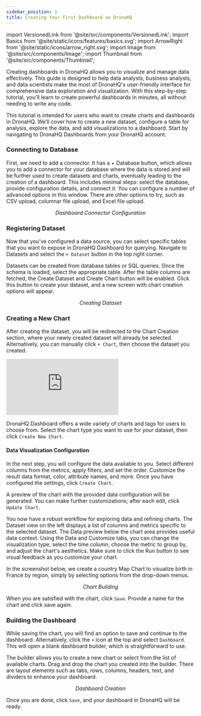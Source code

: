 ```yaml
---
sidebar_position: 1
title: Creating Your First Dashboard on DronaHQ
---
```


import VersionedLink from '@site/src/components/VersionedLink';
import Basics from '@site/static/icons/features/basics.svg';
import ArrowRight from '@site/static/icons/arrow_right.svg';
import Image from '@site/src/components/Image'; 
import Thumbnail from '@site/src/components/Thumbnail';
 


Creating dashboards in DronaHQ allows you to visualize and manage data effectively. This guide is designed to help data analysts, business analysts, and data scientists make the most of DronaHQ's user-friendly interface for comprehensive data exploration and visualization. With this step-by-step tutorial, you'll learn to create powerful dashboards in minutes, all without needing to write any code.

This tutorial is intended for users who want to create charts and dashboards in DronaHQ. We’ll cover how to create a new dataset, configure a table for analysis, explore the data, and add visualizations to a dashboard. Start by navigating to DronaHQ Dashboards from your DronaHQ account.

### Connecting to Database

First, we need to add a connector. It has a + Database button, which allows you to add a connector for your database where the data is stored and will be further used to create datasets and charts, eventually leading to the creation of a dashboard. This includes minimal steps: select the database, provide configuration details, and connect it. You can configure a number of advanced options in this window. There are other options to try, such as CSV upload, columnar file upload, and Excel file upload.

<figure>
  <Thumbnail src="/img/dhq-dashboard/using-dashboard/creating-dashboard/database.jpeg" alt="Dashboard Connector Configuration " />
  <figcaption align="center"><i>Dashboard Connector Configuration </i></figcaption>
</figure>

### Registering Dataset

Now that you’ve configured a data source, you can select specific tables that you want to expose in DronaHQ Dashboard for querying. Navigate to Datasets and select the `+ Dataset` button in the top right corner. 

Datasets can be created from database tables or SQL queries. Once the schema is loaded, select the appropriate table. After the table columns are fetched, the Create Dataset and Create Chart button will be enabled. Click this button to create your dataset, and a new screen with chart creation options will appear.

<figure>
  <Thumbnail src="/img/dhq-dashboard/using-dashboard/creating-dashboard/dataset.jpeg" alt="Creating Dataset " />
  <figcaption align="center"><i>Creating Dataset </i></figcaption>
</figure>

### Creating a New Chart

After creating the dataset, you will be redirected to the Chart Creation section, where your newly created dataset will already be selected. Alternatively, you can manually click `+ Chart`, then choose the dataset you created.

<div style={{ position: 'relative', paddingBottom: 'calc(46.33333333333333% + 41px)', height: 0 }}> 
    <iframe 
        src="https://demo.arcade.software/hVt4zPVfJsspSIQrLn9W?embed" 
        title="Theme Creation" 
        frameborder="0" 
        loading="lazy" 
        webkitallowfullscreen 
        mozallowfullscreen 
        allowfullscreen 
        style= {{ position: 'absolute', top: 0, left: 0, width: '100%', height: '100%', colorScheme: 'light' }} >
    </iframe>
</div>


DronaHQ Dashboard offers a wide variety of charts and tags for users to choose from. Select the chart type you want to use for your dataset, then click `Create New Chart`.


#### Data Visualization Configuration

In the next step, you will configure the data available to you. Select different columns from the metrics, apply filters, and set the order. Customize the result data format, color, attribute names, and more. Once you have configured the settings, click `Create Chart`.

A preview of the chart with the provided data configuration will be generated. You can make further customizations; after each edit, click `Update Chart`. 

You now have a robust workflow for exploring data and refining charts. The Dataset view on the left displays a list of columns and metrics specific to the selected dataset. The Data preview below the chart area provides useful data context. Using the Data and Customize tabs, you can change the visualization type, select the time column, choose the metric to group by, and adjust the chart's aesthetics. Make sure to click the Run button to see visual feedback as you customize your chart.

In the screenshot below, we create a country Map Chart to visualize birth in France by region, simply by selecting options from the drop-down menus.

<figure>
  <Thumbnail src="/img/dhq-dashboard/using-dashboard/creating-dashboard/chart.jpeg" alt="Chart Building" />
  <figcaption align="center"><i>Chart Building</i></figcaption>
</figure>


When you are satisfied with the chart, click `Save`. Provide a name for the chart and click save again.

### Building the Dashboard

While saving the chart, you will find an option to save and continue to the dashboard. Alternatively, click the `+` icon at the top and select `Dashboard`. This will open a blank dashboard builder, which is straightforward to use.

The builder allows you to create a new chart or select from the list of available charts. Drag and drop the chart you created into the builder. There are layout elements such as tabs, rows, columns, headers, text, and dividers to enhance your dashboard.

<figure>
  <Thumbnail src="/img/dhq-dashboard/using-dashboard/creating-dashboard/dashboard.jpeg" alt="Dashboard Creation" />
  <figcaption align="center"><i>Dashboard Creation</i></figcaption>
</figure>

Once you are done, click `Save`, and your dashboard in DronaHQ will be ready.